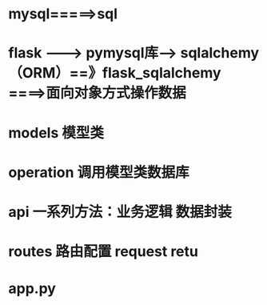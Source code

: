 
#                                                            mysql=====>sql
# flask ---> pymysql库--> sqlalchemy（ORM）==》flask_sqlalchemy ====>面向对象方式操作数据
#                                            models     模型类
#                                            operation  调用模型类数据库
#                                            api        一系列方法：业务逻辑    数据封装
#                                            routes     路由配置   request  retu
#                                            app.py

